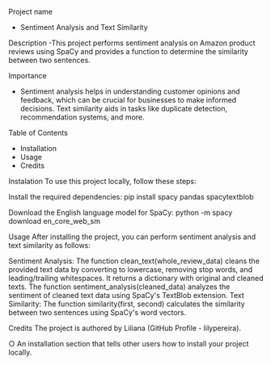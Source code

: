 Project name
- Sentiment Analysis and Text Similarity
  
Description
-This project performs sentiment analysis on Amazon product reviews using SpaCy and provides a function to determine the similarity between two sentences.

Importance
- Sentiment analysis helps in understanding customer opinions and feedback, which can be crucial for businesses to make informed decisions. Text similarity aids in tasks like duplicate detection, recommendation systems, and more.
  
Table of Contents
- Installation
- Usage
- Credits

Instalation
To use this project locally, follow these steps:

Install the required dependencies:
  pip install spacy pandas spacytextblob

Download the English language model for SpaCy:
  python -m spacy download en_core_web_sm



Usage
After installing the project, you can perform sentiment analysis and text similarity as follows:

Sentiment Analysis:
The function clean_text(whole_review_data) cleans the provided text data by converting to lowercase, removing stop words, and leading/trailing whitespaces. It returns a dictionary with original and cleaned texts.
The function sentiment_analysis(cleaned_data) analyzes the sentiment of cleaned text data using SpaCy's TextBlob extension.
Text Similarity:
The function similarity(first, second) calculates the similarity between two sentences using SpaCy's word vectors.

Credits
The project is authored by Liliana (GitHub Profile - lilypereira).
  
○ An installation section that tells other users how to install your project
locally.


